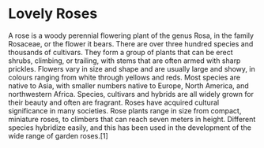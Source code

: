 <html>
<title>Roses</title>
<h1>Lovely Roses</h1>

<p>A rose is a woody perennial flowering plant of the genus Rosa, in the family Rosaceae, or the flower it bears. There are over three hundred species and thousands of cultivars. They form a group of plants that can be erect shrubs, climbing, or trailing, with stems that are often armed with sharp prickles. Flowers vary in size and shape and are usually large and showy, in colours ranging from white through yellows and reds. Most species are native to Asia, with smaller numbers native to Europe, North America, and northwestern Africa. Species, cultivars and hybrids are all widely grown for their beauty and often are fragrant. Roses have acquired cultural significance in many societies. Rose plants range in size from compact, miniature roses, to climbers that can reach seven meters in height. Different species hybridize easily, and this has been used in the development of the wide range of garden roses.[1]</p>

